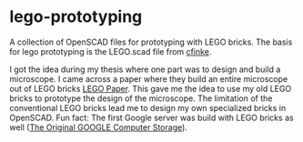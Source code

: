 # lego-prototyping
A collection of OpenSCAD files for prototyping with LEGO bricks.
The basis for lego prototyping is the LEGO.scad file from [cfinke](https://github.com/cfinke/LEGO.scad).

I got the idea during my thesis where one part was to design and build a microscope.
I came across a paper where they build an entire microscope out of LEGO bricks [LEGO Paper](https://www.biorxiv.org/content/10.1101/2021.04.11.439311v1.full.pdf).
This gave me the idea to use my old LEGO bricks to prototype the design of the microscope.
The limitation of the conventional LEGO bricks lead me to design my own specialized bricks in OpenSCAD.
Fun fact: The first Google server was build with LEGO bricks as well ([The Original GOOGLE Computer Storage](http://infolab.stanford.edu/pub/voy/museum/pictures/display/0-4-Google.htm)).

